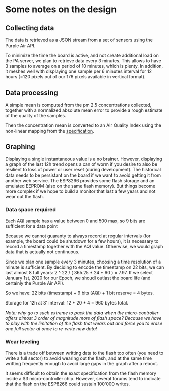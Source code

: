 # Some notes on the design

## Collecting data

The data is retrieved as a JSON stream from a set of sensors using the Purple Air API.

To minimize the time the board is active, and not create additional load on the PA server, we plan to retrieve data every 3 minutes. This allows to have 3 samples to average on a period of 10 minutes, which is plenty. In addition, it meshes well with displaying one sample per 6 minutes interval for 12 hours (=120 pixels out of our 176 pixels available in vertical format).

## Data processing

A simple mean is computed from the pm 2.5 concentrations collected, together with a normalized absolute mean error to provide a rough estimate of the quality of the samples.

Then the concentration mean is converted to an Air Quality Index using the non-linear mapping from the [specification](https://www.airnow.gov/sites/default/files/2018-05/aqi-technical-assistance-document-may2016.pdf).

## Graphing

Displaying a single instantaneous value is a no brainer. However, displaying a graph of the last 12h trend opens a can of worm if you desire to also be resilient to loss of power or user reset (during development). The historical data needs to be persistant on the board if we want to avoid getting it from another web service. The ESP8266 provides some flash storage and an emulated EEPROM (also on the same flash memory). But things become more complex if we hope to build a monitor that last a few years and not wear out the flash.

### Data space required

Each AQI sample has a value between 0 and 500 max, so 9 bits are sufficient for a data point

Because we cannot guaranty to always record at regular intervals (for example, the board could be shutdown for a few hours), it is necessary to record a timestamp together with the AQI value. Otherwise, we would graph data that is actually not continuous.

Since we plan one sample every 3 minutes, choosing a time resolution of a minute is sufficient. By deciding to encode the timestamp on 22 bits, we can last almost 8 full years: 
2 ^ 22 / ( 365.25 * 24 * 60 ) = 7.97. If we select January 1st, 2020 for our Epoch, we shoudl outlast the board life (and certainly the Purple Air API).

So we have: 22 bits (timestamp) + 9 bits (AQI) + 1 bit reserve = 4 bytes.

Storage for 12h at 3' interval: 12 * 20 * 4 = 960 bytes total.

*Note: why go to such extreme to pack the data when the micro-controller offers almost 3 order of magnitude more of flash space? Because we have to play with the limitation of the flash that wears out and force you to erase one full sector at once to re-write new data!*

### Wear leveling

There is a trade off between writting data to the flash too often (you need to write a full sector) to avoid wearing out the flash, and at the same time writting frequently enough to avoid large gaps in the graph after a reboot.

It seems difficult to obtain the exact specification from the flash memory inside a $3 micro-controller chip. However, several forums tend to indicate that the flash on the ESP8266 could sustain 100'000 writes.

